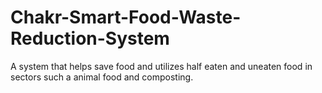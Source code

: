 # Chakr-Smart-Food-Waste-Reduction-System
A system that helps save food and utilizes half eaten and uneaten food in sectors such a animal food and composting.
